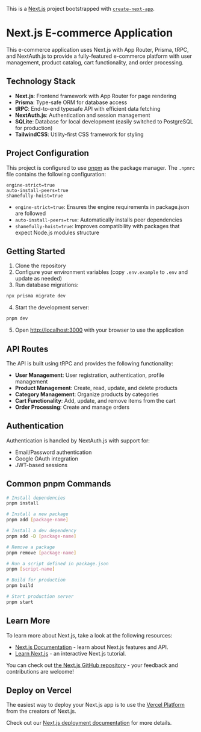 This is a [Next.js](https://nextjs.org) project bootstrapped with [`create-next-app`](https://nextjs.org/docs/app/api-reference/cli/create-next-app).

# Next.js E-commerce Application

This e-commerce application uses Next.js with App Router, Prisma, tRPC, and NextAuth.js to provide a fully-featured e-commerce platform with user management, product catalog, cart functionality, and order processing.

## Technology Stack

- **Next.js**: Frontend framework with App Router for page rendering
- **Prisma**: Type-safe ORM for database access
- **tRPC**: End-to-end typesafe API with efficient data fetching
- **NextAuth.js**: Authentication and session management
- **SQLite**: Database for local development (easily switched to PostgreSQL for production)
- **TailwindCSS**: Utility-first CSS framework for styling

## Project Configuration

This project is configured to use [pnpm](https://pnpm.io/) as the package manager. The `.npmrc` file contains the following configuration:

```
engine-strict=true
auto-install-peers=true
shamefully-hoist=true
```

- `engine-strict=true`: Ensures the engine requirements in package.json are followed
- `auto-install-peers=true`: Automatically installs peer dependencies
- `shamefully-hoist=true`: Improves compatibility with packages that expect Node.js modules structure

## Getting Started

1. Clone the repository
2. Configure your environment variables (copy `.env.example` to `.env` and update as needed)
3. Run database migrations:

```bash
npx prisma migrate dev
```

4. Start the development server:

```bash
pnpm dev
```

5. Open [http://localhost:3000](http://localhost:3000) with your browser to use the application

## API Routes

The API is built using tRPC and provides the following functionality:

- **User Management**: User registration, authentication, profile management
- **Product Management**: Create, read, update, and delete products
- **Category Management**: Organize products by categories
- **Cart Functionality**: Add, update, and remove items from the cart
- **Order Processing**: Create and manage orders

## Authentication

Authentication is handled by NextAuth.js with support for:

- Email/Password authentication
- Google OAuth integration
- JWT-based sessions

## Common pnpm Commands

```bash
# Install dependencies
pnpm install

# Install a new package
pnpm add [package-name]

# Install a dev dependency
pnpm add -D [package-name]

# Remove a package
pnpm remove [package-name]

# Run a script defined in package.json
pnpm [script-name]

# Build for production
pnpm build

# Start production server
pnpm start
```

## Learn More

To learn more about Next.js, take a look at the following resources:

- [Next.js Documentation](https://nextjs.org/docs) - learn about Next.js features and API.
- [Learn Next.js](https://nextjs.org/learn) - an interactive Next.js tutorial.

You can check out [the Next.js GitHub repository](https://github.com/vercel/next.js) - your feedback and contributions are welcome!

## Deploy on Vercel

The easiest way to deploy your Next.js app is to use the [Vercel Platform](https://vercel.com/new?utm_medium=default-template&filter=next.js&utm_source=create-next-app&utm_campaign=create-next-app-readme) from the creators of Next.js.

Check out our [Next.js deployment documentation](https://nextjs.org/docs/app/building-your-application/deploying) for more details.
